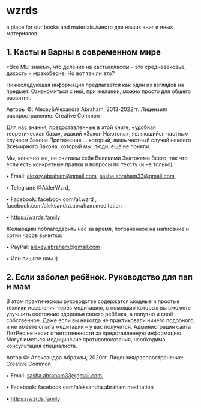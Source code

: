 # wzrds
a place for our books and materials./место для наших книг и иных материалов

## 1. Касты и Варны в современном мире
«Все МЫ знаем», что деление на касты/классы – это средневековье, дикость и мракобесие. Но вот так ли это? 

Нижеследующая информация предлагается как один из взглядов на предмет. Ознакомиться с ней, при желании, можно просто для общего развития.  

Авторы ©: Alexey&Alexandra Abraham, 2013-2022гг. 
Лицензия/распространение: Creative Common

Для нас знания, предоставленные в этой книге, «удобная теоретическая база», эдакий «Закон Ньютона», являющийся частным случаем Закона Притяжения … который, лишь частный случай некоего Всемирного Закона, который мы, люди, ещё не поняли.

Мы, конечно же, не считаем себя Великими Знатоками Всего, так что если есть конкретные правки и вопросы по тексту (и не только): 

•	Email: 	alexey.abraham@gmail.com, sasha.abraham33@gmail.com,

•	Telegram:  	@AlderWzrd,

•	Facebook: 	facebook.com/al.wzrd , facebook.com/aleksandra.abraham.meditation

•	https://wzrds.family


Желающим поблагодарить нас за время, потраченное на написание и сотни часов вычитки:

•	PayPal:	alexey.abraham@gmail.com

•	Или пишите нам :)


## 2. Если заболел ребёнок. Руководство для пап и мам

В этом практическом руководстве содержатся мощные и простые
техники исцеления через медитацию, с помощью которых вы сможете
улучшить состояние здоровья своего ребёнка, а попутно и своё
собственное. Даже если вы никогда не практиковали ничего
подобного, и не имеете опыта медитации – у вас получится.
Администрация сайта ЛитРес не несет ответственности за
представленную информацию. Могут иметься медицинские
противопоказания, необходима консультация специалиста.


Автор ©: Александра Абрахам, 2020гг. 
Лицензия/распространение: Creative Common

•	Email: 	sasha.abraham33@gmail.com,

•	Facebook: 	facebook.com/aleksandra.abraham.meditation

•	https://wzrds.family




